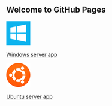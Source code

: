## Welcome to GitHub Pages


![](https://github.com/FriendlyTroll/dalYinski/blob/gh-pages/win10.png)

[Windows server app](https://github.com/FriendlyTroll/dalYinski/releases/download/v.0.12-beta1/dalyinski-server-0.12.exe)

![](https://github.com/FriendlyTroll/dalYinski/blob/gh-pages/ubuntu-icon.png)

[Ubuntu server app](https://github.com/FriendlyTroll/dalYinski/releases/download/v.0.12-beta1/dalyinski-0.12.deb)
